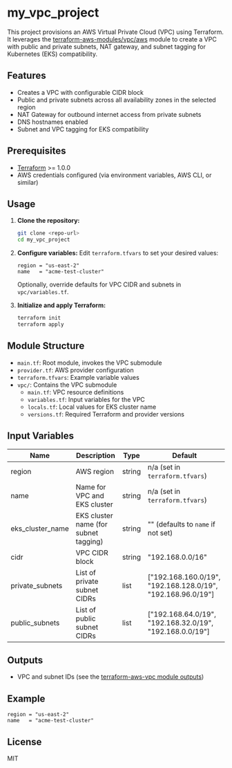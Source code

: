 # my_vpc_project

This project provisions an AWS Virtual Private Cloud (VPC) using Terraform. It leverages the [terraform-aws-modules/vpc/aws](https://github.com/terraform-aws-modules/terraform-aws-vpc) module to create a VPC with public and private subnets, NAT gateway, and subnet tagging for Kubernetes (EKS) compatibility.

## Features
- Creates a VPC with configurable CIDR block
- Public and private subnets across all availability zones in the selected region
- NAT Gateway for outbound internet access from private subnets
- DNS hostnames enabled
- Subnet and VPC tagging for EKS compatibility

## Prerequisites
- [Terraform](https://www.terraform.io/downloads.html) >= 1.0.0
- AWS credentials configured (via environment variables, AWS CLI, or similar)

## Usage

1. **Clone the repository:**
   ```sh
   git clone <repo-url>
   cd my_vpc_project
   ```
2. **Configure variables:**
   Edit `terraform.tfvars` to set your desired values:
   ```hcl
   region = "us-east-2"
   name   = "acme-test-cluster"
   ```
   Optionally, override defaults for VPC CIDR and subnets in `vpc/variables.tf`.

3. **Initialize and apply Terraform:**
   ```sh
   terraform init
   terraform apply
   ```

## Module Structure
- `main.tf`: Root module, invokes the VPC submodule
- `provider.tf`: AWS provider configuration
- `terraform.tfvars`: Example variable values
- `vpc/`: Contains the VPC submodule
  - `main.tf`: VPC resource definitions
  - `variables.tf`: Input variables for the VPC
  - `locals.tf`: Local values for EKS cluster name
  - `versions.tf`: Required Terraform and provider versions

## Input Variables
| Name              | Description                                 | Type    | Default                                      |
|-------------------|---------------------------------------------|---------|----------------------------------------------|
| region            | AWS region                                  | string  | n/a (set in `terraform.tfvars`)              |
| name              | Name for VPC and EKS cluster                | string  | n/a (set in `terraform.tfvars`)              |
| eks_cluster_name  | EKS cluster name (for subnet tagging)       | string  | "" (defaults to `name` if not set)           |
| cidr              | VPC CIDR block                              | string  | "192.168.0.0/16"                            |
| private_subnets   | List of private subnet CIDRs                | list    | ["192.168.160.0/19", "192.168.128.0/19", "192.168.96.0/19"] |
| public_subnets    | List of public subnet CIDRs                 | list    | ["192.168.64.0/19", "192.168.32.0/19", "192.168.0.0/19"]   |

## Outputs
- VPC and subnet IDs (see the [terraform-aws-vpc module outputs](https://github.com/terraform-aws-modules/terraform-aws-vpc#outputs))

## Example
```hcl
region = "us-east-2"
name   = "acme-test-cluster"
```

## License
MIT
